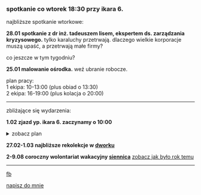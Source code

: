 ### spotkanie co wtorek 18:30 przy ikara 6.

najbliższe spotkanie wtorkowe:

**28.01 spotkanie z dr inż. tadeuszem lisem, ekspertem ds. zarządzania kryzysowego.**
tylko karaluchy przetrwają. dlaczego wielkie korporacje muszą upaść, a przetrwają małe firmy?

co jeszcze w tym tygodniu?

**25.01 malowanie ośrodka.** weź ubranie robocze.

plan pracy: <br>
1 ekipa: 10-13:00 (plus obiad o 13:30)<br>
2 ekipa: 16-19:00 (plus kolacja o 20:00)<br>

------

zbliżające się wydarzenia:

**1.02 zjazd yp. ikara 6. zaczynamy o 10:00** <br>
<details>
  <summary>zobacz plan</summary>
  
  ## yp saturday - plan
  
**10:00** rozważanie (30 min.)
  
**10:30** msza św. (45 min.)

**11:30** św. josemaría escrivá - skarb kościoła. praca z
multimedialną wersją najnowszej biografii świętego codzienności. (45 min.)

**12:15** przerwa kawowa. (30 min.)

**12:45** natura krzyczy o Bogu. wykład w ramach serii “bóg w
czasach postprawdy”. (45 min.)

**14:00** obiad. (30 min.)

**14:30** siennica 2020 - jak mogę pomóc zdolnej młodzieży? -
prezentacja naszego projektu wolontariackiego. omówienie kalendarza
wyjazdów i formacji na najbliższe pół roku. prezentacja nowego
narzędzia do komunikacji. (45 min.)

zakończenie błogosławieństwem
</details>

**27.02-1.03 najbliższe rekolekcje w [dworku](https://goo.gl/maps/iMpisaQaSDbGV1T49)**

**2-9.08 coroczny wolontariat wakacyjny [siennica](https://goo.gl/maps/oir1wwNkufv1N8h68)**
[zobacz jak było rok temu](https://youtu.be/uP36kN5RhqY)

------
[fb](https://www.facebook.com/%C5%9Awi%C4%99to%C5%9B%C4%87-w-wielkim-mie%C5%9Bcie-100984374613925/?modal=admin_todo_tour)

<a href="mailto:marcin.jagielowicz@gmail.com">napisz do mnie</a>
